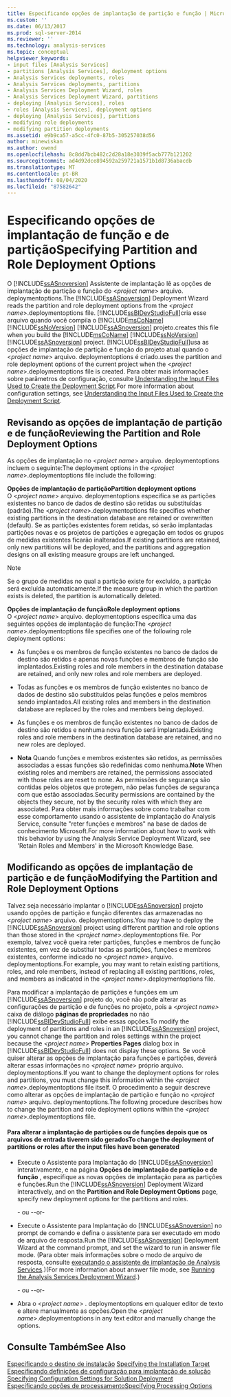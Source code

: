 ```yaml
---
title: Especificando opções de implantação de partição e função | Microsoft Docs
ms.custom: ''
ms.date: 06/13/2017
ms.prod: sql-server-2014
ms.reviewer: ''
ms.technology: analysis-services
ms.topic: conceptual
helpviewer_keywords:
- input files [Analysis Services]
- partitions [Analysis Services], deployment options
- Analysis Services deployments, roles
- Analysis Services deployments, partitions
- Analysis Services Deployment Wizard, roles
- Analysis Services Deployment Wizard, partitions
- deploying [Analysis Services], roles
- roles [Analysis Services], deployment options
- deploying [Analysis Services], partitions
- modifying role deployments
- modifying partition deployments
ms.assetid: e9b9ca57-a5cc-4fc0-87b5-305257038d56
author: minewiskan
ms.author: owend
ms.openlocfilehash: 8c8dd7bcb482c2d28a18e3039f5acb777b121202
ms.sourcegitcommit: ad4d92dce894592a259721a1571b1d8736abacdb
ms.translationtype: MT
ms.contentlocale: pt-BR
ms.lasthandoff: 08/04/2020
ms.locfileid: "87582642"
---
```

# <a name="specifying-partition-and-role-deployment-options"></a><span data-ttu-id="7e6e0-102">Especificando opções de implantação de função e de partição</span><span class="sxs-lookup"><span data-stu-id="7e6e0-102">Specifying Partition and Role Deployment Options</span></span>
  <span data-ttu-id="7e6e0-103">O [!INCLUDE[ssASnoversion](../../includes/ssasnoversion-md.md)] Assistente de implantação lê as opções de implantação de partição e função do \<*project name*> arquivo. deploymentoptions.</span><span class="sxs-lookup"><span data-stu-id="7e6e0-103">The [!INCLUDE[ssASnoversion](../../includes/ssasnoversion-md.md)] Deployment Wizard reads the partition and role deployment options from the \<*project name*>.deploymentoptions file.</span></span> [!INCLUDE[ssBIDevStudioFull](../../includes/ssbidevstudiofull-md.md)]<span data-ttu-id="7e6e0-104">cria esse arquivo quando você compila o [!INCLUDE[msCoName](../../includes/msconame-md.md)] [!INCLUDE[ssNoVersion](../../includes/ssnoversion-md.md)] [!INCLUDE[ssASnoversion](../../includes/ssasnoversion-md.md)] projeto.</span><span class="sxs-lookup"><span data-stu-id="7e6e0-104">creates this file when you build the [!INCLUDE[msCoName](../../includes/msconame-md.md)] [!INCLUDE[ssNoVersion](../../includes/ssnoversion-md.md)] [!INCLUDE[ssASnoversion](../../includes/ssasnoversion-md.md)] project.</span></span> [!INCLUDE[ssBIDevStudioFull](../../includes/ssbidevstudiofull-md.md)]<span data-ttu-id="7e6e0-105">usa as opções de implantação de partição e função do projeto atual quando o \<*project name*> arquivo. deploymentoptions é criado.</span><span class="sxs-lookup"><span data-stu-id="7e6e0-105">uses the partition and role deployment options of the current project when the \<*project name*>.deploymentoptions file is created.</span></span> <span data-ttu-id="7e6e0-106">Para obter mais informações sobre parâmetros de configuração, consulte [Understanding the Input Files Used to Create the Deployment Script](deployment-script-files-input-used-to-create-deployment-script.md).</span><span class="sxs-lookup"><span data-stu-id="7e6e0-106">For more information about configuration settings, see [Understanding the Input Files Used to Create the Deployment Script](deployment-script-files-input-used-to-create-deployment-script.md).</span></span>  
  
## <a name="reviewing-the-partition-and-role-deployment-options"></a><span data-ttu-id="7e6e0-107">Revisando as opções de implantação de partição e de função</span><span class="sxs-lookup"><span data-stu-id="7e6e0-107">Reviewing the Partition and Role Deployment Options</span></span>  
 <span data-ttu-id="7e6e0-108">As opções de implantação no \<*project name*> arquivo. deploymentoptions incluem o seguinte:</span><span class="sxs-lookup"><span data-stu-id="7e6e0-108">The deployment options in the \<*project name*>.deploymentoptions file include the following:</span></span>  
  
 <span data-ttu-id="7e6e0-109">**Opções de implantação de partição**</span><span class="sxs-lookup"><span data-stu-id="7e6e0-109">**Partition deployment options**</span></span>  
 <span data-ttu-id="7e6e0-110">O \<*project name*> arquivo. deploymentoptions especifica se as partições existentes no banco de dados de destino são retidas ou substituídas (padrão).</span><span class="sxs-lookup"><span data-stu-id="7e6e0-110">The \<*project name*>.deploymentoptions file specifies whether existing partitions in the destination database are retained or overwritten (default).</span></span> <span data-ttu-id="7e6e0-111">Se as partições existentes forem retidas, só serão implantadas partições novas e os projetos de partições e agregação em todos os grupos de medidas existentes ficarão inalterados.</span><span class="sxs-lookup"><span data-stu-id="7e6e0-111">If existing partitions are retained, only new partitions will be deployed, and the partitions and aggregation designs on all existing measure groups are left unchanged.</span></span>  
  
> [!NOTE]  
>  <span data-ttu-id="7e6e0-112">Se o grupo de medidas no qual a partição existe for excluído, a partição será excluída automaticamente.</span><span class="sxs-lookup"><span data-stu-id="7e6e0-112">If the measure group in which the partition exists is deleted, the partition is automatically deleted.</span></span>  
  
 <span data-ttu-id="7e6e0-113">**Opções de implantação de função**</span><span class="sxs-lookup"><span data-stu-id="7e6e0-113">**Role deployment options**</span></span>  
 <span data-ttu-id="7e6e0-114">O \<*project name*> arquivo. deploymentoptions especifica uma das seguintes opções de implantação de função:</span><span class="sxs-lookup"><span data-stu-id="7e6e0-114">The \<*project name*>.deploymentoptions file specifies one of the following role deployment options:</span></span>  
  
-   <span data-ttu-id="7e6e0-115">As funções e os membros de função existentes no banco de dados de destino são retidos e apenas novas funções e membros de função são implantados.</span><span class="sxs-lookup"><span data-stu-id="7e6e0-115">Existing roles and role members in the destination database are retained, and only new roles and role members are deployed.</span></span>  
  
-   <span data-ttu-id="7e6e0-116">Todas as funções e os membros de função existentes no banco de dados de destino são substituídos pelas funções e pelos membros sendo implantados.</span><span class="sxs-lookup"><span data-stu-id="7e6e0-116">All existing roles and members in the destination database are replaced by the roles and members being deployed.</span></span>  
  
-   <span data-ttu-id="7e6e0-117">As funções e os membros de função existentes no banco de dados de destino são retidos e nenhuma nova função será implantada.</span><span class="sxs-lookup"><span data-stu-id="7e6e0-117">Existing roles and role members in the destination database are retained, and no new roles are deployed.</span></span>  
  
-   <span data-ttu-id="7e6e0-118">**Nota** Quando funções e membros existentes são retidos, as permissões associadas a essas funções são redefinidas como nenhuma.</span><span class="sxs-lookup"><span data-stu-id="7e6e0-118">**Note** When existing roles and members are retained, the permissions associated with those roles are reset to none.</span></span> <span data-ttu-id="7e6e0-119">As permissões de segurança são contidas pelos objetos que protegem, não pelas funções de segurança com que estão associadas.</span><span class="sxs-lookup"><span data-stu-id="7e6e0-119">Security permissions are contained by the objects they secure, not by the security roles with which they are associated.</span></span> <span data-ttu-id="7e6e0-120">Para obter mais informações sobre como trabalhar com esse comportamento usando o assistente de implantação do Analysis Service, consulte "reter funções e membros" na base de dados de conhecimento Microsoft.</span><span class="sxs-lookup"><span data-stu-id="7e6e0-120">For more information about how to work with this behavior by using the Analysis Service Deployment Wizard, see 'Retain Roles and Members' in the Microsoft Knowledge Base.</span></span>  
  
## <a name="modifying-the-partition-and-role-deployment-options"></a><span data-ttu-id="7e6e0-121">Modificando as opções de implantação de partição e de função</span><span class="sxs-lookup"><span data-stu-id="7e6e0-121">Modifying the Partition and Role Deployment Options</span></span>  
 <span data-ttu-id="7e6e0-122">Talvez seja necessário implantar o [!INCLUDE[ssASnoversion](../../includes/ssasnoversion-md.md)] projeto usando opções de partição e função diferentes das armazenadas no \<*project name*> arquivo. deploymentoptions.</span><span class="sxs-lookup"><span data-stu-id="7e6e0-122">You may have to deploy the [!INCLUDE[ssASnoversion](../../includes/ssasnoversion-md.md)] project using different partition and role options than those stored in the \<*project name*>.deploymentoptions file.</span></span> <span data-ttu-id="7e6e0-123">Por exemplo, talvez você queira reter partições, funções e membros de função existentes, em vez de substituir todas as partições, funções e membros existentes, conforme indicado no \<*project name*> arquivo. deploymentoptions.</span><span class="sxs-lookup"><span data-stu-id="7e6e0-123">For example, you may want to retain existing partitions, roles, and role members, instead of replacing all existing partitions, roles, and members as indicated in the \<*project name*>.deploymentoptions file.</span></span>  
  
 <span data-ttu-id="7e6e0-124">Para modificar a implantação de partições e funções em um [!INCLUDE[ssASnoversion](../../includes/ssasnoversion-md.md)] projeto do, você não pode alterar as configurações de partição e de funções no projeto, pois a *\<project name>* caixa de diálogo **páginas de propriedades** no não [!INCLUDE[ssBIDevStudioFull](../../includes/ssbidevstudiofull-md.md)] exibe essas opções.</span><span class="sxs-lookup"><span data-stu-id="7e6e0-124">To modify the deployment of partitions and roles in an [!INCLUDE[ssASnoversion](../../includes/ssasnoversion-md.md)] project, you cannot change the partition and roles settings within the project because the *\<project name>* **Properties Pages** dialog box in [!INCLUDE[ssBIDevStudioFull](../../includes/ssbidevstudiofull-md.md)] does not display these options.</span></span> <span data-ttu-id="7e6e0-125">Se você quiser alterar as opções de implantação para funções e partições, deverá alterar essas informações no \<*project name*> próprio arquivo. deploymentoptions.</span><span class="sxs-lookup"><span data-stu-id="7e6e0-125">If you want to change the deployment options for roles and partitions, you must change this information within the \<*project name*>.deploymentoptions file itself.</span></span> <span data-ttu-id="7e6e0-126">O procedimento a seguir descreve como alterar as opções de implantação de partição e função no \<*project name*> arquivo. deploymentoptions.</span><span class="sxs-lookup"><span data-stu-id="7e6e0-126">The following procedure describes how to change the partition and role deployment options within the \<*project name*>.deploymentoptions file.</span></span>  
  
#### <a name="to-change-the-deployment-of-partitions-or-roles-after-the-input-files-have-been-generated"></a><span data-ttu-id="7e6e0-127">Para alterar a implantação de partições ou de funções depois que os arquivos de entrada tiverem sido gerados</span><span class="sxs-lookup"><span data-stu-id="7e6e0-127">To change the deployment of partitions or roles after the input files have been generated</span></span>  
  
-   <span data-ttu-id="7e6e0-128">Execute o Assistente para Implantação do [!INCLUDE[ssASnoversion](../../includes/ssasnoversion-md.md)] interativamente, e na página **Opções de implantação de partição e de função** , especifique as novas opções de implantação para as partições e funções.</span><span class="sxs-lookup"><span data-stu-id="7e6e0-128">Run the [!INCLUDE[ssASnoversion](../../includes/ssasnoversion-md.md)] Deployment Wizard interactively, and on the **Partition and Role Deployment Options** page, specify new deployment options for the partitions and roles.</span></span>  
  
     <span data-ttu-id="7e6e0-129">- ou -</span><span class="sxs-lookup"><span data-stu-id="7e6e0-129">-or-</span></span>  
  
-   <span data-ttu-id="7e6e0-130">Execute o Assistente para Implantação do [!INCLUDE[ssASnoversion](../../includes/ssasnoversion-md.md)] no prompt de comando e defina o assistente para ser executado em modo de arquivo de resposta.</span><span class="sxs-lookup"><span data-stu-id="7e6e0-130">Run the [!INCLUDE[ssASnoversion](../../includes/ssasnoversion-md.md)] Deployment Wizard at the command prompt, and set the wizard to run in answer file mode.</span></span> <span data-ttu-id="7e6e0-131">(Para obter mais informações sobre o modo de arquivo de resposta, consulte [executando o assistente de implantação de Analysis Services](running-the-analysis-services-deployment-wizard.md).)</span><span class="sxs-lookup"><span data-stu-id="7e6e0-131">(For more information about answer file mode, see [Running the Analysis Services Deployment Wizard](running-the-analysis-services-deployment-wizard.md).)</span></span>  
  
     <span data-ttu-id="7e6e0-132">- ou -</span><span class="sxs-lookup"><span data-stu-id="7e6e0-132">-or-</span></span>  
  
-   <span data-ttu-id="7e6e0-133">Abra o \<*project name*> . deploymentoptions em qualquer editor de texto e altere manualmente as opções.</span><span class="sxs-lookup"><span data-stu-id="7e6e0-133">Open the \<*project name*>.deploymentoptions in any text editor and manually change the options.</span></span>  
  
## <a name="see-also"></a><span data-ttu-id="7e6e0-134">Consulte Também</span><span class="sxs-lookup"><span data-stu-id="7e6e0-134">See Also</span></span>  
 <span data-ttu-id="7e6e0-135">[Especificando o destino de instalação](deployment-script-files-specifying-the-installation-target.md) </span><span class="sxs-lookup"><span data-stu-id="7e6e0-135">[Specifying the Installation Target](deployment-script-files-specifying-the-installation-target.md) </span></span>  
 <span data-ttu-id="7e6e0-136">[Especificando definições de configuração para implantação de solução](deployment-script-files-solution-deployment-config-settings.md) </span><span class="sxs-lookup"><span data-stu-id="7e6e0-136">[Specifying Configuration Settings for Solution Deployment](deployment-script-files-solution-deployment-config-settings.md) </span></span>  
 [<span data-ttu-id="7e6e0-137">Especificando opções de processamento</span><span class="sxs-lookup"><span data-stu-id="7e6e0-137">Specifying Processing Options</span></span>](deployment-script-files-specifying-processing-options.md)  
  
  
